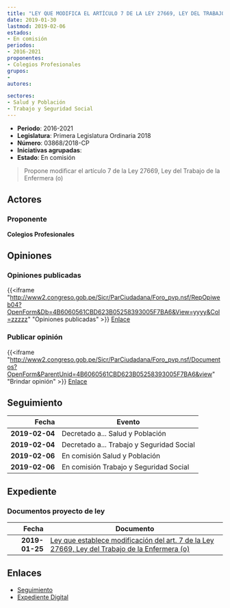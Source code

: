 ```yaml
---
title: "LEY QUE MODIFICA EL ARTÍCULO 7 DE LA LEY 27669, LEY DEL TRABAJO DE LA ENFERMERA (O)"
date: 2019-01-30
lastmod: 2019-02-06
estados:
- En comisión
periodos:
- 2016-2021
proponentes:
- Colegios Profesionales
grupos:
- 
autores:

sectores:
- Salud y Población
- Trabajo y Seguridad Social
---
```

- **Periodo**: 2016-2021
- **Legislatura**: Primera Legislatura Ordinaria 2018
- **Número**: 03868/2018-CP
- **Iniciativas agrupadas**: 
- **Estado**: En comisión

> Propone modificar el artículo 7 de la Ley 27669, Ley del Trabajo de la Enfermera (o)


## Actores

### Proponente

**Colegios Profesionales**

## Opiniones

### Opiniones publicadas

{{<iframe "http://www2.congreso.gob.pe/Sicr/ParCiudadana/Foro_pvp.nsf/RepOpiweb04?OpenForm&Db=4B6060561CBD623B05258393005F7BA6&View=yyyy&Col=zzzzz" "Opiniones publicadas" >}}
[Enlace](http://www2.congreso.gob.pe/Sicr/ParCiudadana/Foro_pvp.nsf/RepOpiweb04?OpenForm&Db=4B6060561CBD623B05258393005F7BA6&View=yyyy&Col=zzzzz)

### Publicar opinión

{{<iframe "http://www2.congreso.gob.pe/Sicr/ParCiudadana/Foro_pvp.nsf/Documentos?OpenForm&ParentUnid=4B6060561CBD623B05258393005F7BA6&view" "Brindar opinión" >}}
[Enlace](http://www2.congreso.gob.pe/Sicr/ParCiudadana/Foro_pvp.nsf/Documentos?OpenForm&ParentUnid=4B6060561CBD623B05258393005F7BA6&view)


## Seguimiento

| Fecha | Evento |
|------:|--------|
| **2019-02-04** | Decretado a... Salud y Población |
| **2019-02-04** | Decretado a... Trabajo y Seguridad Social |
| **2019-02-06** | En comisión Salud y Población |
| **2019-02-06** | En comisión Trabajo y Seguridad Social |

## Expediente

### Documentos proyecto de ley

| Fecha | Documento |
|------:|-----------|
| **2019-01-25** | [Ley que establece modificación del art. 7 de la Ley 27669, Ley del Trabajo de la Enfermera (o)](http://www.leyes.congreso.gob.pe/Documentos/2016_2021/Proyectos_de_Ley_y_de_Resoluciones_Legislativas/PL0386820190125..pdf) |

## Enlaces

- [Seguimiento](http://www2.congreso.gob.pe/Sicr/TraDocEstProc/CLProLey2016.nsf/f7fff46988ca05b1052578e100829cc7/0f1c8f2baa8cb1a105258393005cac22?OpenDocument)
- [Expediente Digital](http://www2.congreso.gob.pe/Sicr/TraDocEstProc/Expvirt_2011.nsf/visbusqptramdoc1621/03868?opendocument)

